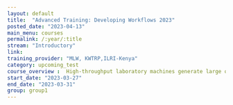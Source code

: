 ```yaml
---
layout: default
title:  "Advanced Training: Developing Workflows 2023"
posted_date: "2023-04-13"
main_menu: courses
permalink: /:year/:title
stream: "Introductory"
link: 
training_provider: "MLW, KWTRP,ILRI-Kenya"
category: upcoming_test
course_overview :  High-throughput laboratory machines generate large quantities of raw biological data. Processing the data to generate useful information involves using several tools and sometimes setting up complex bioinformatics analysis environments across heterogeneous computing devices. Bioinformatics workflows and workflow managers allow reproducibility and portability of analysis plans and optimization of available computing resources. The Advanced Training in Developing Workflows workshop was aimed at introducing, deploying Nextflow, a too which enables scalable and reproducible scientific workflows.    
start_date: "2023-03-27"
end_date: "2023-03-31"
group: group1
---
```




